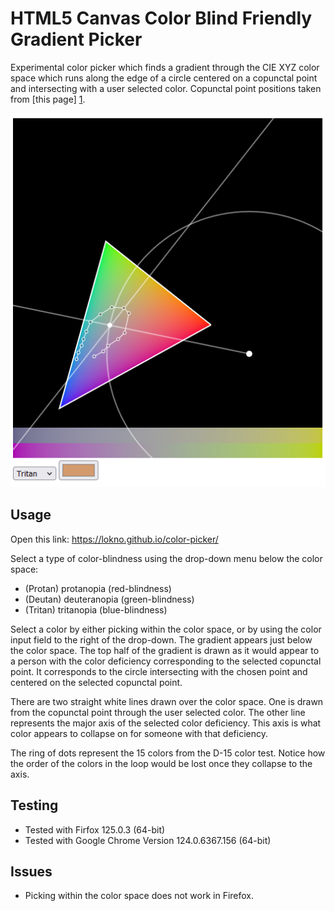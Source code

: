 # HTML5 Canvas Color Blind Friendly Gradient Picker #

Experimental color picker which finds a gradient through the CIE XYZ color space which runs along the edge of a circle centered on a copunctal point and intersecting with a user selected color. Copunctal point positions taken from [this page] [1].

![screenshot](https://github.com/Lokno/color-picker/raw/main/doc/screenshot.png)

## Usage ##

Open this link: https://lokno.github.io/color-picker/

Select a type of color-blindness using the drop-down menu below the color space:

- (Protan) protanopia (red-blindness)
- (Deutan) deuteranopia (green-blindness)
- (Tritan) tritanopia (blue-blindness)

Select a color by either picking within the color space, or by using the color input field to the right of the drop-down. The gradient appears just below the color space. The top half of the gradient is drawn as it would appear to a person with the color deficiency corresponding to the selected copunctal point. It corresponds to the circle intersecting with the chosen point and centered on the selected copunctal point.

There are two straight white lines drawn over the color space. One is drawn from the copunctal point through the user selected color. The other line represents the major axis of the selected color deficiency. This axis is what color appears to collapse on for someone with that deficiency.

The ring of dots represent the 15 colors from the D-15 color test. Notice how the order of the colors in the loop would be lost once they collapse to the axis.

## Testing ##

- Tested with Firfox 125.0.3 (64-bit)
- Tested with Google Chrome Version 124.0.6367.156 (64-bit)

## Issues ##

- Picking within the color space does not work in Firefox.

  [1]: http://www.color-blindness.com/2009/01/19/colorblind-colors-of-confusion/